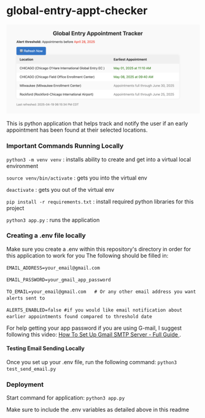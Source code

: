 # global-entry-appt-checker

![Global Entry Checker UI](assets/initPage.png "Live dashboard showing appointment availability")

This is python application that helps track and notify the user if an early appointment has been found at their selected locations.

### Important Commands Running Locally
`python3 -m venv venv` : installs ability to create and get into a virtual local environment

`source venv/bin/activate` : gets you into the virtual env

`deactivate` : gets you out of the virtual env

`pip install -r requirements.txt` : install required python libraries for this project

`python3 app.py` : runs the application

### Creating a .env file locally
Make sure you create a .env within this repository's directory in order for this application to work for you
The following should be filled in:

`EMAIL_ADDRESS=your_email@gmail.com`

`EMAIL_PASSWORD=your_gmail_app_password`

`TO_EMAIL=your_email@gmail.com   # Or any other email address you want alerts sent to`

`ALERTS_ENABLED=false #if you would like email notification about earlier appointments found compared to threshold date`

For help getting your app password if you are using G-mail, I suggest following this video: [How To Set Up Gmail SMTP Server - Full Guide
](https://www.youtube.com/watch?v=ZfEK3WP73eY).

#### Testing Email Sending Locally
Once you set up your .env file, run the following command: `python3 test_send_email.py`


### Deployment
Start command for application: `python3 app.py`

Make sure to include the .env variables as detailed above in this readme

